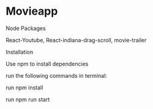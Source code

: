 # Movieapp

Node Packages

React-Youtube, React-indiana-drag-scroll, movie-trailer

Installation

Use npm to install dependencies

run the following commands in terminal:

run npm install

run npm run start
